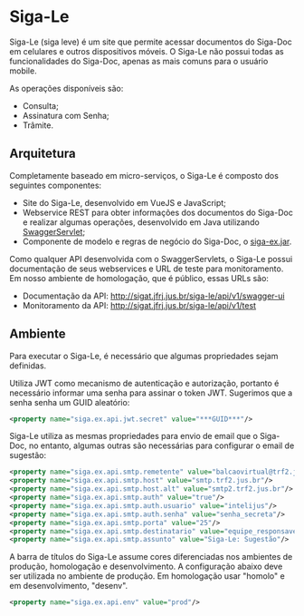 # Siga-Le

Siga-Le (siga leve) é um site que permite acessar documentos do Siga-Doc em celulares e outros dispositivos móveis. O Siga-Le não possui todas as funcionalidades do Siga-Doc, apenas as mais comuns para o usuário mobile.

As operações disponíveis são:
- Consulta;
- Assinatura com Senha;
- Trâmite.

## Arquitetura

Completamente baseado em micro-serviços, o Siga-Le é composto dos seguintes componentes:
- Site do Siga-Le, desenvolvido em VueJS e JavaScript;
- Webservice REST para obter informações dos documentos do Siga-Doc e realizar algumas operações, desenvolvido em Java utilizando [SwaggerServlet](https://github.com/crivano/swaggerservlet);
- Componente de modelo e regras de negócio do Siga-Doc, o [siga-ex.jar](https://github.com/projeto-siga/siga/tree/master/siga-ex).

Como qualquer API desenvolvida com o SwaggerServlets, o Siga-Le possui documentação de seus webservices e URL de teste para monitoramento. Em nosso ambiente de homologação, que é público, essas URLs são:
- Documentação da API: http://sigat.jfrj.jus.br/siga-le/api/v1/swagger-ui
- Monitoramento da API: http://sigat.jfrj.jus.br/siga-le/api/v1/test

## Ambiente

Para executar o Siga-Le, é necessário que algumas propriedades sejam definidas.

Utiliza JWT como mecanismo de autenticação e autorização, portanto é necessário informar uma senha para assinar o token JWT. Sugerimos que a senha senha um GUID aleatório:

```xml
<property name="siga.ex.api.jwt.secret" value="***GUID***"/>
 ```
 
Siga-Le utiliza as mesmas propriedades para envio de email que o Siga-Doc, no entanto, algumas outras são necessárias para configurar o email de sugestão:

```xml
<property name="siga.ex.api.smtp.remetente" value="balcaovirtual@trf2.jus.br"/>
<property name="siga.ex.api.smtp.host" value="smtp.trf2.jus.br"/>
<property name="siga.ex.api.smtp.host.alt" value="smtp2.trf2.jus.br"/>
<property name="siga.ex.api.smtp.auth" value="true"/>
<property name="siga.ex.api.smtp.auth.usuario" value="intelijus"/>
<property name="siga.ex.api.smtp.auth.senha" value="senha_secreta"/>
<property name="siga.ex.api.smtp.porta" value="25"/>
<property name="siga.ex.api.smtp.destinatario" value="equipe_responsavel@trf2.jus.br"/>
<property name="siga.ex.api.smtp.assunto" value="Siga-Le: Sugestão"/>
```

A barra de títulos do Siga-Le assume cores diferenciadas nos ambientes de produção, homologação e desenvolvimento. A configuração abaixo deve ser utilizada no ambiente de produção. Em homologação usar "homolo" e em desenvolvimento, "desenv".

```xml
<property name="siga.ex.api.env" value="prod"/>
 ```

